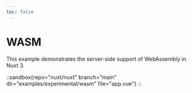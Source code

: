 ```yaml
---
toc: false
---
```


# WASM

This example demonstrates the server-side support of WebAssembly in Nuxt 3.

::sandbox{repo="nuxt/nuxt" branch="main" dir="examples/experimental/wasm" file="app.vue"}
::
